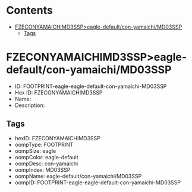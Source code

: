 



Contents
========

* [FZECONYAMAICHIMD3SSP>eagle-default/con-yamaichi/MD03SSP](#fzeconyamaichimd3sspeagle-defaultcon-yamaichimd03ssp)
	* [Tags](#tags)

# FZECONYAMAICHIMD3SSP>eagle-default/con-yamaichi/MD03SSP

- ID: FOOTPRINT-eagle-eagle-default-con-yamaichi-MD03SSP
- Hex ID: FZECONYAMAICHIMD3SSP
- Name: 
- Description: 

## Tags

- hexID: FZECONYAMAICHIMD3SSP
- oompType: FOOTPRINT
- oompSize: eagle
- oompColor: eagle-default
- oompDesc: con-yamaichi
- oompIndex: MD03SSP
- oompName: eagle-default/con-yamaichi/MD03SSP
- oompID: FOOTPRINT-eagle-eagle-default-con-yamaichi-MD03SSP
